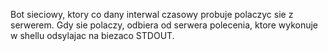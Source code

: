 Bot sieciowy, ktory co dany interwal czasowy probuje polaczyc sie z serwerem. Gdy sie polaczy, odbiera od serwera polecenia, ktore wykonuje w shellu odsylajac na biezaco STDOUT.
